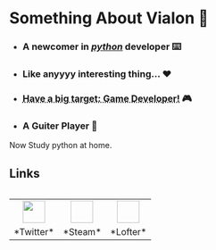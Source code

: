 # Something About Vialon  🐶

* ### A newcomer in [_python_](https://www.python.org) developer  ⌨️

* ### Like anyyyy interesting thing... ❤️

* ### <abbr title = "something that cant come true.-_-||" style = "">Have a big target: Game Developer!</abbr>  🎮

* ### A Guiter Player  🎸

 Now Study python at home.

 ## Links
 <table align = "left">
    <tr align = "center">
        <td><a href = "https://www.twitter.com/VialonQ"><img  src = "https://pbs.twimg.com/profile_images/1334385062637232128/n3DDzFZn_bigger.jpg" width = '40' height = '40'></img></a></td>
        <td><a href = "https://steamcommunity.com/id/vialon17"><img scr = "https://raw.githubusercontent.com/Vialon17/Vialon17/master/source/my.jpg" width = '40' height = '40' ></img></a></td>
        <td><a href = "https://vialon17.lofter.com/"><img scr = "https://avaimg.lf127.net/img/9eaa0d1b3b052969/ZVBnMWFsamlxd29wRTJEZ1VvQWU2TFI4bFJyMkxnY1JETnJUbDB1Rm8vYz0.jpg" width = '40' height = '40'></img></a>
    </tr>
    <tr align = "center">
        <td>*Twitter*</td>
        <td>*Steam*</td>
        <td>*Lofter*</td>
    <tr>

